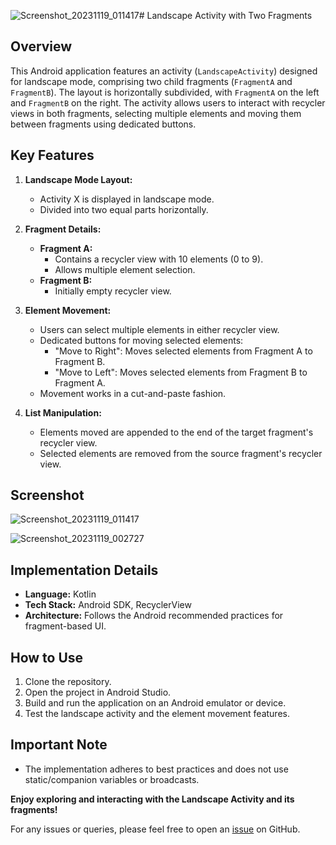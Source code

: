 ![Screenshot_20231119_011417](https://github.com/ravinada/MIAssigment/assets/49580276/90672c7a-0df7-4fd6-9bb3-fff5293a20a9)# Landscape Activity with Two Fragments

## Overview

This Android application features an activity (`LandscapeActivity`) designed for landscape mode, comprising two child fragments (`FragmentA` and `FragmentB`). The layout is horizontally subdivided, with `FragmentA` on the left and `FragmentB` on the right. The activity allows users to interact with recycler views in both fragments, selecting multiple elements and moving them between fragments using dedicated buttons.

## Key Features

1. **Landscape Mode Layout:**
   - Activity X is displayed in landscape mode.
   - Divided into two equal parts horizontally.

2. **Fragment Details:**
   - **Fragment A:**
     - Contains a recycler view with 10 elements (0 to 9).
     - Allows multiple element selection.
   - **Fragment B:**
     - Initially empty recycler view.

3. **Element Movement:**
   - Users can select multiple elements in either recycler view.
   - Dedicated buttons for moving selected elements:
     - "Move to Right": Moves selected elements from Fragment A to Fragment B.
     - "Move to Left": Moves selected elements from Fragment B to Fragment A.
   - Movement works in a cut-and-paste fashion.

4. **List Manipulation:**
   - Elements moved are appended to the end of the target fragment's recycler view.
   - Selected elements are removed from the source fragment's recycler view.

## Screenshot
![Screenshot_20231119_011417](https://github.com/ravinada/MIAssigment/assets/49580276/0be96a61-7141-4d87-9175-fcc6b98a277b)

![Screenshot_20231119_002727](https://github.com/ravinada/MIAssigment/assets/49580276/16c93634-c468-4907-824c-fbe62b2c9059)

## Implementation Details

- **Language:** Kotlin
- **Tech Stack:** Android SDK, RecyclerView
- **Architecture:** Follows the Android recommended practices for fragment-based UI.

## How to Use

1. Clone the repository.
2. Open the project in Android Studio.
3. Build and run the application on an Android emulator or device.
4. Test the landscape activity and the element movement features.

## Important Note

- The implementation adheres to best practices and does not use static/companion variables or broadcasts.

**Enjoy exploring and interacting with the Landscape Activity and its fragments!**

For any issues or queries, please feel free to open an [issue](https://github.com/yourusername/your-repository/issues) on GitHub.
